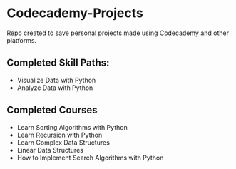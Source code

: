 # Codecademy-Projects


Repo created to save personal projects made using Codecademy and other platforms. 

## Completed Skill Paths:
  - Visualize Data with Python
  - Analyze Data with Python
## Completed Courses
  - Learn Sorting Algorithms with Python
  - Learn Recursion with Python
  - Learn Complex Data Structures
  - Linear Data Structures
  - How to Implement Search Algorithms with Python
